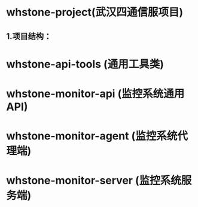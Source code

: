 # whstone-project(武汉四通信服项目)

## 1.项目结构：
   # whstone-api-tools (通用工具类)
   # whstone-monitor-api (监控系统通用API)
   # whstone-monitor-agent (监控系统代理端)
   # whstone-monitor-server (监控系统服务端)
